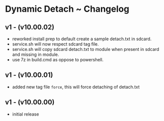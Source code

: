 # Dynamic Detach ~ Changelog
## v1 - (v10.00.02)
* reworked install prep to default create a sample detach.txt in sdcard.
* service.sh will now respect sdcard tag file.
* service.sh will copy sdcard detach.txt to module when present in sdcard and missing in module. 
* use 7z in build.cmd as oppose to powershell.
## v1 - (v10.00.01)
* added new tag file ```force```, this will force detaching of detach.txt
## v1 - (v10.00.00)
* initial release